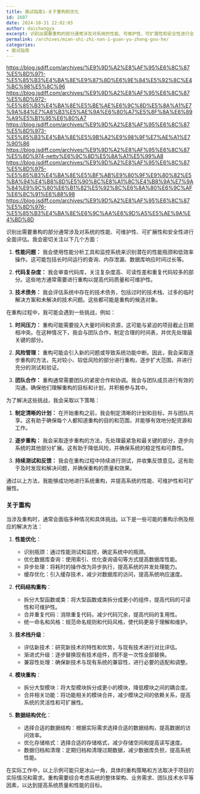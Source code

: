 ```yaml
---
title: 面试指南1-关于重构和优化
id: 1607
date: 2024-10-31 22:02:03
author: daichangya
excerpt: 识别出需要重构的部分通常涉及对系统的性能、可维护性、可扩展性和安全性进行全面评估。我会密切关注以下几个方面：性能问题：我会使用性能分析工具和监控系统来识别潜在的性能瓶颈和低效率操作。这可能包括长时间运行的查询、内存泄漏、数据库响应时间过长等。代码复杂度：我会审查代码库，关注复杂度高、可读性差和重复代
permalink: /archives/mian-shi-zhi-nan-1-guan-yu-zhong-gou-he/
categories:
- 面试指南
---
```


https://blog.jsdiff.com/archives/%E9%9D%A2%E8%AF%95%E6%8C%87%E5%8D%971-%E5%85%B3%E4%BA%8E%E9%87%8D%E6%9E%84%E5%92%8C%E4%BC%98%E5%8C%96
https://blog.jsdiff.com/archives/%E9%9D%A2%E8%AF%95%E6%8C%87%E5%8D%972-%E5%85%B3%E4%BA%8E%E5%BE%AE%E6%9C%8D%E5%8A%A1%E7%9A%84%E7%A8%B3%E5%AE%9A%E6%80%A7%E5%8F%8A%E6%89%A9%E5%B1%95%E6%80%A7
https://blog.jsdiff.com/archives/%E9%9D%A2%E8%AF%95%E6%8C%87%E5%8D%973-%E5%85%B3%E4%BA%8E%E5%9B%A2%E9%98%9F%E7%AE%A1%E7%90%86
https://blog.jsdiff.com/archives/%E9%9D%A2%E8%AF%95%E6%8C%87%E5%8D%974-netty%E6%9C%8D%E5%8A%A1%E5%99%A8
https://blog.jsdiff.com/archives/%E9%9D%A2%E8%AF%95%E6%8C%87%E5%8D%975-%E5%85%B3%E4%BA%8E%E5%BF%AB%E9%80%9F%E9%80%82%E5%BA%94%E4%B8%8D%E5%90%8C%E8%A1%8C%E4%B8%9A%E7%9A%84%E9%9C%80%E6%B1%82%E5%92%8C%E6%8A%80%E6%9C%AF%E6%8C%91%E6%88%98
https://blog.jsdiff.com/archives/%E9%9D%A2%E8%AF%95%E6%8C%87%E5%8D%976-%E5%85%B3%E4%BA%8E%E6%9C%AA%E6%9D%A5%E5%AE%9A%E4%BD%8D

识别出需要重构的部分通常涉及对系统的性能、可维护性、可扩展性和安全性进行全面评估。我会密切关注以下几个方面：

1.  **性能问题：** 我会使用性能分析工具和监控系统来识别潜在的性能瓶颈和低效率操作。这可能包括长时间运行的查询、内存泄漏、数据库响应时间过长等。
    
2.  **代码复杂度：** 我会审查代码库，关注复杂度高、可读性差和重复代码较多的部分。这些地方通常需要进行重构以提高代码质量和可维护性。
    
3.  **技术债务：** 我会评估系统中存在的技术债务，包括过时的技术栈、过多的临时解决方案和未解决的技术问题。这些都可能是重构的候选对象。
    

在重构过程中，我可能会遇到一些挑战，例如：

1.  **时间压力：** 重构可能需要投入大量时间和资源，这可能与紧迫的项目截止日期相冲突。在这种情况下，我会与团队合作，制定合理的时间表，并优先处理最关键的部分。
    
2.  **风险管理：** 重构可能会引入新的问题或导致系统功能中断。因此，我会采取逐步重构的方法，先对较小、较低风险的部分进行重构，逐步扩大范围，并进行充分的测试和验证。
    
3.  **团队合作：** 重构通常需要团队的紧密合作和协调。我会与团队成员进行有效的沟通，确保他们理解重构的目标和计划，并积极参与其中。
    

为了解决这些挑战，我会采取以下策略：

1.  **制定清晰的计划：** 在开始重构之前，我会制定清晰的计划和目标，并与团队共享。这有助于确保每个人都知道重构的目的和范围，并能够有效地分配资源和工作。
    
2.  **逐步重构：** 我会采取逐步重构的方法，先处理最紧急和最关键的部分，逐步向系统的其他部分扩展。这有助于降低风险，并确保系统的稳定性和可靠性。
    
3.  **持续测试和反馈：** 我会在重构过程中持续进行测试，并收集反馈意见。这有助于及时发现和解决问题，并确保重构的质量和效果。
    

通过以上方法，我能够成功地进行系统重构，并提高系统的性能、可维护性和可扩展性。

### 关于重构
当涉及重构时，通常会面临多种情况和具体挑战。以下是一些可能的重构示例及相应的解决方法：

1.  **性能优化**：
    
    *   识别瓶颈：通过性能测试和监控，确定系统中的瓶颈。
    *   优化数据库查询：使用索引、优化查询语句等方式提高数据库性能。
    *   异步处理：将耗时的操作改为异步执行，提高系统的并发处理能力。
    *   缓存优化：引入缓存技术，减少对数据库的访问，提高系统响应速度。
2.  **代码结构重构**：
    
    *   拆分大型函数或类：将大型函数或类拆分成更小的组件，提高代码的可读性和可维护性。
    *   合并重复代码：消除重复代码，减少代码冗余，提高代码的复用性。
    *   统一命名和风格：规范命名规则和代码风格，使代码更易于理解和维护。
3.  **技术栈升级**：
    
    *   评估新技术：研究新技术的特性和优势，与现有技术进行对比评估。
    *   渐进式升级：逐步替换现有技术组件，而不是一次性全部替换。
    *   兼容性处理：确保新技术与现有系统的兼容性，进行必要的适配和调整。
4.  **模块重构**：
    
    *   拆分大型模块：将大型模块拆分成更小的模块，降低模块之间的耦合度。
    *   合并相关功能：将功能相关的模块合并，减少模块之间的依赖关系，提高系统的灵活性和可扩展性。
5.  **数据结构优化**：
    
    *   选择合适的数据结构：根据实际需求选择合适的数据结构，提高数据的访问效率。
    *   优化存储格式：选择合适的存储格式，减少存储空间和提高读写速度。
    *   数据归档和清理：定期归档和清理过期数据，减少数据库负担，提高系统性能。

在实际工作中，以上示例可能只是冰山一角，具体的重构策略和方法取决于项目的实际情况和需求。重构需要综合考虑系统的整体架构、业务需求、团队技术水平等因素，以达到提高系统质量和性能的目标。
